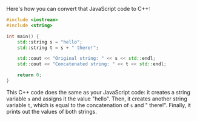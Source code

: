 Here's how you can convert that JavaScript code to C++:

```cpp
#include <iostream>
#include <string>

int main() {
    std::string s = "hello";
    std::string t = s + " there!";

    std::cout << "Original string: " << s << std::endl;
    std::cout << "Concatenated string: " << t << std::endl;

    return 0;
}
```
This C++ code does the same as your JavaScript code: it creates a string variable `s` and assigns it the value "hello". Then, it creates another string variable `t`, which is equal to the concatenation of `s` and " there!". Finally, it prints out the values of both strings.
